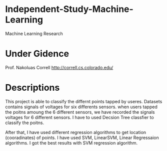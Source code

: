 # Independent-Study-Machine-Learning
Machine Learning Research


# Under Gidence
Prof. Nakoluas Correll
http://correll.cs.colorado.edu/

# Descriptions
This project is able to classify the differnt points tapped by useres. Datasets contains signals of voltages for six differents sensors. 
when users tapped the poitns amoung the 6 different sensors, we have recorded the signals voltages for 6 different sensors. I have to used Decsion Tree classfier to classify the poitns.

After that, I have used different regression algorithms to get location (cooradinates) of points. I have used SVM, LinearSVM, Linear Regressaion algorithms. I got the best results with SVM regression algorithm.

